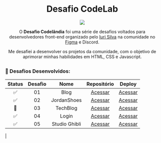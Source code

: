 <div style="text-align:center;">
    <h1>Desafio CodeLab</h1>
</div>

<div align="center">

![](https://i.imgur.com/P2BUgXM.png)

O **Desafio Codelândia** foi uma série de desafios voltados para desenvolvedores front-end organizado pelo [Iuri Silva](https://github.com/iuricode) na comunidade no [Figma](https://www.figma.com/design/Yb9IBH56g7T1hdIyZ3BMNO/Desafios---CodeLab?t=54q1PIx2GCxTxUXA-0) e Discord.

Me desafiei a desenvolver os projetos da comunidade, com o objetivo de aprimorar minhas habilidades em HTML, CSS e Javascript.

</div>



##

### 🎯 Desafios Desenvolvidos:
| Status | Desafio | Nome | Repositório | Deploy
:------: | :-----: | :--: | :--: | :--: |
✅ | 01 | Blog | <a href="https://github.com/anabeatrizarguelho/desafio-codelab/tree/main/01-blog" target="_blank">Acessar</a> | <a href="https://blog-three-rho-86.vercel.app/">Acessar </a> 
✅ | 02 | JordanShoes | <a href="https://github.com/anabeatrizarguelho/desafio-codelab/tree/main/02-jordan" target="_blank">Acessar</a> | <a href="https://jordan-shoes-five.vercel.app/">Acessar </a>
🚧 | 03 | TechBlog | <a href="https://github.com/anabeatrizarguelho/desafio-codelab/tree/main/03-techblog" target="_blank">Acessar</a> | <a href="" target="_blank">Acessar</a>
✅ | 04 | Login | <a href="https://github.com/anabeatrizarguelho/desafio-codelab/tree/main/04-login" target="_blank">Acessar</a> | <a href="https://04-login.vercel.app/" target="_blank">Acessar</a> 
✅ | 05 | Studio Ghibli | <a href="https://github.com/anabeatrizarguelho/desafio-codelab/tree/main/05-studio-ghibli" target="_blank">Acessar</a> | <a href="https://05-studio-ghibli.vercel.app/" target="_blank">Acessar</a> |
|
